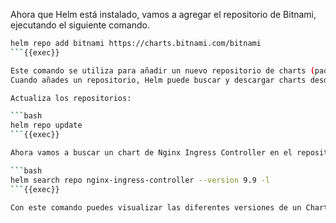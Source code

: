 Ahora que Helm está instalado, vamos a agregar el repositorio de Bitnami, ejecutando el siguiente comando.

```bash
helm repo add bitnami https://charts.bitnami.com/bitnami
```{{exec}}

Este comando se utiliza para añadir un nuevo repositorio de charts (paquetes de aplicaciones) a tu cliente de Helm.
Cuando añades un repositorio, Helm puede buscar y descargar charts desde ese repositorio. Es útil para acceder a una colección de charts que puedes instalar en tu clúster de Kubernetes.

Actualiza los repositorios:

```bash
helm repo update
```{{exec}}

Ahora vamos a buscar un chart de Nginx Ingress Controller en el repositorio de Bitnami con v9.9. Ejecuta el siguiente comando:

```bash
helm search repo nginx-ingress-controller --version 9.9 -l
```{{exec}}

Con este comando puedes visualizar las diferentes versiones de un Chart. Continuamos en el siguiente paso, donde vamos a instalar nuestro primer chart.
